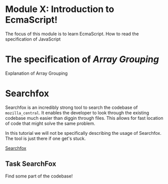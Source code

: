 # Module X: Introduction to EcmaScript!

The focus of this module is to learn EcmaScript. How to read the specification of JavaScript


# The specification of _Array Grouping_

Explanation of Array Grouping



# Searchfox

Searchfox is an incredibly strong tool to search the codebase of `mozilla_central`. It enables the developer to look through the existing codebase much easier than diggin through files. This allows for fast location of code that might solve the same problem. 

In this tutorial we will not be specifically describing the usage of Searchfox. The tool is just there if one get's stuck. 

[Searchfox](https://searchfox.org)

## Task SearchFox

Find some part of the codebase! 
